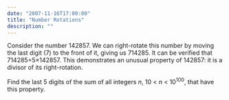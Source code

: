 ```yaml
---
date: "2007-11-16T17:00:00"
title: "Number Rotations"
description: ""
---
```


<p>Consider the number 142857. We can right-rotate this number by moving the last digit (7) to the front of it, giving us 714285.
It can be verified that 714285=5×142857.
This demonstrates an unusual property of 142857: it is a divisor of its right-rotation.</p>
<p>Find the last 5 digits of the sum of all integers <var>n</var>, 10 &lt; <var>n</var> &lt; 10<sup>100</sup>, that have this property.</p>

